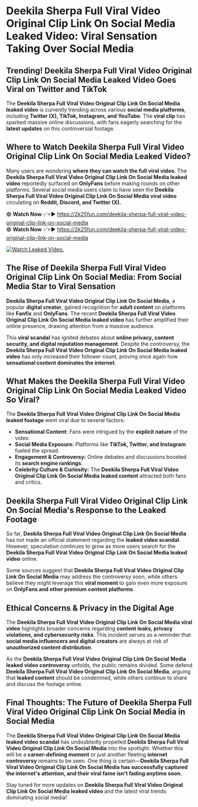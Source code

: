# Deekila Sherpa Full Viral Video Original Clip Link On Social Media Leaked Video: Viral Sensation Taking Over Social Media

## **Trending! Deekila Sherpa Full Viral Video Original Clip Link On Social Media Leaked Video Goes Viral on Twitter and TikTok**
The **Deekila Sherpa Full Viral Video Original Clip Link On Social Media leaked video** is currently trending across various **social media platforms**, including **Twitter (X), TikTok, Instagram, and YouTube**. The **viral clip** has sparked massive online discussions, with fans eagerly searching for the **latest updates** on this controversial footage.

## **Where to Watch Deekila Sherpa Full Viral Video Original Clip Link On Social Media Leaked Video?**
Many users are wondering **where they can watch the full viral video**. The **Deekila Sherpa Full Viral Video Original Clip Link On Social Media leaked video** reportedly surfaced on **OnlyFans** before making rounds on other platforms. Several social media users claim to have seen the **Deekila Sherpa Full Viral Video Original Clip Link On Social Media viral video** circulating on **Reddit, Discord, and Twitter (X).**

🟢 **Watch Now** ✅=► https://2k25fun.com/deekila-sherpa-full-viral-video-original-clip-link-on-social-media  
🟢 **Watch Now** ✅=► https://2k25fun.com/deekila-sherpa-full-viral-video-original-clip-link-on-social-media  

[![Watch Leaked Video.](https://miro.medium.com/v2/resize:fit:828/format:webp/1*cilzJN44JGOrTw9NJCrNHA.gif "Watch Leaked Video")](https://2k25fun.com/deekila-sherpa-full-viral-video-original-clip-link-on-social-media)

## **The Rise of Deekila Sherpa Full Viral Video Original Clip Link On Social Media: From Social Media Star to Viral Sensation**
**Deekila Sherpa Full Viral Video Original Clip Link On Social Media**, a popular **digital creator**, gained recognition for **adult content** on platforms like **Fanfix** and **OnlyFans**. The recent **Deekila Sherpa Full Viral Video Original Clip Link On Social Media leaked video** has further amplified their online presence, drawing attention from a massive audience.

This **viral scandal** has ignited debates about **online privacy, content security, and digital reputation management**. Despite the controversy, the **Deekila Sherpa Full Viral Video Original Clip Link On Social Media leaked video** has only increased their follower count, proving once again how **sensational content dominates the internet**.

## **What Makes the Deekila Sherpa Full Viral Video Original Clip Link On Social Media Leaked Video So Viral?**
The **Deekila Sherpa Full Viral Video Original Clip Link On Social Media leaked footage** went viral due to several factors:
- **Sensational Content:** Fans were intrigued by the **explicit nature** of the video.
- **Social Media Exposure:** Platforms like **TikTok, Twitter, and Instagram** fueled the spread.
- **Engagement & Controversy:** Online debates and discussions boosted its **search engine rankings**.
- **Celebrity Culture & Curiosity:** The **Deekila Sherpa Full Viral Video Original Clip Link On Social Media leaked content** attracted both fans and critics.

## **Deekila Sherpa Full Viral Video Original Clip Link On Social Media's Response to the Leaked Footage**
So far, **Deekila Sherpa Full Viral Video Original Clip Link On Social Media** has not made an official statement regarding the **leaked video scandal**. However, speculation continues to grow as more users search for the **Deekila Sherpa Full Viral Video Original Clip Link On Social Media leaked video** online.

Some sources suggest that **Deekila Sherpa Full Viral Video Original Clip Link On Social Media** may address the controversy soon, while others believe they might leverage this **viral moment** to gain even more exposure on **OnlyFans and other premium content platforms**.

## **Ethical Concerns & Privacy in the Digital Age**
The **Deekila Sherpa Full Viral Video Original Clip Link On Social Media viral video** highlights broader concerns regarding **content leaks, privacy violations, and cybersecurity risks**. This incident serves as a reminder that **social media influencers and digital creators** are always at risk of **unauthorized content distribution**.

As the **Deekila Sherpa Full Viral Video Original Clip Link On Social Media leaked video controversy** unfolds, the public remains divided. Some defend **Deekila Sherpa Full Viral Video Original Clip Link On Social Media**, arguing that **leaked content** should be condemned, while others continue to share and discuss the footage online.

## **Final Thoughts: The Future of Deekila Sherpa Full Viral Video Original Clip Link On Social Media in Social Media**
The **Deekila Sherpa Full Viral Video Original Clip Link On Social Media leaked video scandal** has undoubtedly propelled **Deekila Sherpa Full Viral Video Original Clip Link On Social Media** into the spotlight. Whether this will be a **career-defining moment** or just another fleeting **internet controversy** remains to be seen. One thing is certain—**Deekila Sherpa Full Viral Video Original Clip Link On Social Media has successfully captured the internet's attention, and their viral fame isn't fading anytime soon.**

Stay tuned for more updates on **Deekila Sherpa Full Viral Video Original Clip Link On Social Media leaked video** and the latest viral trends dominating social media!